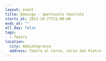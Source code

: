 ```yaml
---
layout: event
title: Domingo - Spettacolo teatrale
starts_at: 2023-10-27T21:00:00
ends_at: ""
all_day: false
tags:
  - Teatro
location:
  city: Abbiategrasso
  address: Teatro al Corso, corso San Pietro
---
```


